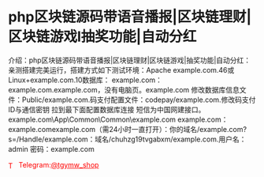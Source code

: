 # php区块链源码带语音播报|区块链理财|区块链游戏l抽奖功能|自动分红

介绍：php区块链源码带语音播报|区块链理财|区块链游戏|抽奖功能|自动分红：亲测搭建完美运行，搭建方式如下测试环境：Apache example.com.46或 Linux+example.com.10数据库： example.com：example.com.example.com，没有电脑页。example.com 修改数据库信息文件：Public/example.com.码支付配置文件：codepay/example.com.修改码支付ID与通信密钥 拉到最下面配置数据库连接 短信为中国网建接口。example.com\App\Common\Common\example.com example.com：example.comexample.com（需24小时一直打开）：你的域名/example.com?s=/Handle/example.com：域名/chuhzg19tvgabxm/example.com.用户名：admin 密码：example.com




<p style="color: red;"><img src="https://cdn-icons-png.flaticon.com/512/2111/2111646.png" alt="Telegram Icon" style="width: 16px; vertical-align: middle; margin-right: 5px;">Telegram:<a href="https://t.me/tgymw_shop" style="color: red;">@tgymw_shop</a></p>
